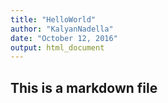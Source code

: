 ```yaml
---
title: "HelloWorld"
author: "KalyanNadella"
date: "October 12, 2016"
output: html_document
---
```


## This is a markdown file
